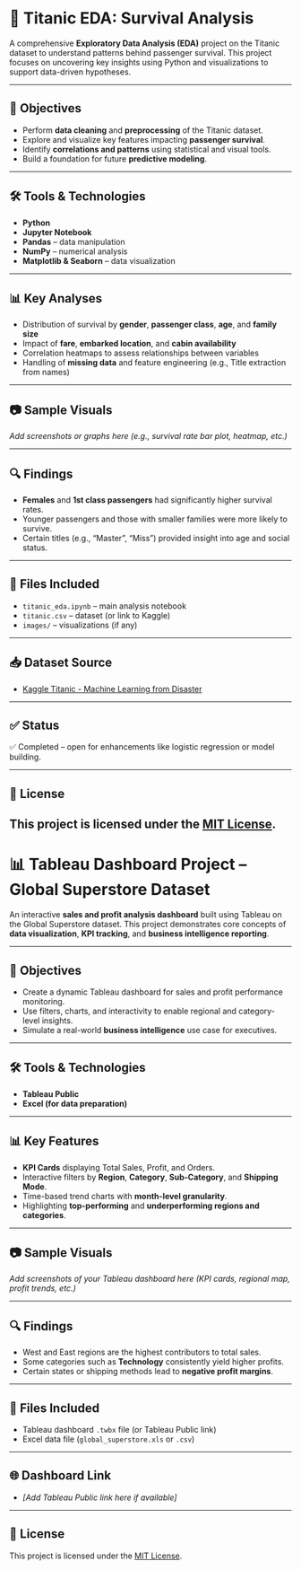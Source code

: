 # 🚢 Titanic EDA: Survival Analysis

A comprehensive **Exploratory Data Analysis (EDA)** project on the Titanic dataset to understand patterns behind passenger survival. This project focuses on uncovering key insights using Python and visualizations to support data-driven hypotheses.

---

## 📌 Objectives
- Perform **data cleaning** and **preprocessing** of the Titanic dataset.
- Explore and visualize key features impacting **passenger survival**.
- Identify **correlations and patterns** using statistical and visual tools.
- Build a foundation for future **predictive modeling**.

---

## 🛠 Tools & Technologies
- **Python**
- **Jupyter Notebook**
- **Pandas** – data manipulation
- **NumPy** – numerical analysis
- **Matplotlib & Seaborn** – data visualization

---

## 📊 Key Analyses
- Distribution of survival by **gender**, **passenger class**, **age**, and **family size**
- Impact of **fare**, **embarked location**, and **cabin availability**
- Correlation heatmaps to assess relationships between variables
- Handling of **missing data** and feature engineering (e.g., Title extraction from names)

---

## 📷 Sample Visuals
_Add screenshots or graphs here (e.g., survival rate bar plot, heatmap, etc.)_

---

## 🔍 Findings
- **Females** and **1st class passengers** had significantly higher survival rates.
- Younger passengers and those with smaller families were more likely to survive.
- Certain titles (e.g., “Master”, “Miss”) provided insight into age and social status.

---

## 📁 Files Included
- `titanic_eda.ipynb` – main analysis notebook
- `titanic.csv` – dataset (or link to Kaggle)
- `images/` – visualizations (if any)

---

## 📥 Dataset Source
- [Kaggle Titanic - Machine Learning from Disaster](https://www.kaggle.com/c/titanic)

---

## ✅ Status
✅ Completed – open for enhancements like logistic regression or model building.

---

## 📄 License
This project is licensed under the [MIT License](LICENSE).
---

# 📊 Tableau Dashboard Project – Global Superstore Dataset

An interactive **sales and profit analysis dashboard** built using Tableau on the Global Superstore dataset. This project demonstrates core concepts of **data visualization**, **KPI tracking**, and **business intelligence reporting**.

---

## 📌 Objectives
- Create a dynamic Tableau dashboard for sales and profit performance monitoring.
- Use filters, charts, and interactivity to enable regional and category-level insights.
- Simulate a real-world **business intelligence** use case for executives.

---

## 🛠 Tools & Technologies
- **Tableau Public**
- **Excel (for data preparation)**

---

## 📊 Key Features
- **KPI Cards** displaying Total Sales, Profit, and Orders.
- Interactive filters by **Region**, **Category**, **Sub-Category**, and **Shipping Mode**.
- Time-based trend charts with **month-level granularity**.
- Highlighting **top-performing** and **underperforming regions and categories**.

---

## 📷 Sample Visuals
_Add screenshots of your Tableau dashboard here (KPI cards, regional map, profit trends, etc.)_

---

## 🔍 Findings
- West and East regions are the highest contributors to total sales.
- Some categories such as **Technology** consistently yield higher profits.
- Certain states or shipping methods lead to **negative profit margins**.

---

## 📁 Files Included
- Tableau dashboard `.twbx` file (or Tableau Public link)
- Excel data file (`global_superstore.xls` or `.csv`)

---

## 🌐 Dashboard Link
- _[Add Tableau Public link here if available]_

---

## 📄 License
This project is licensed under the [MIT License](LICENSE).
